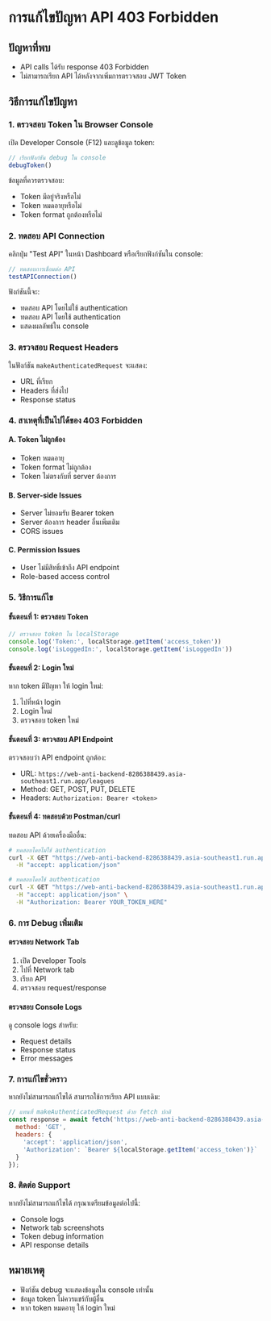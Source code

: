 # การแก้ไขปัญหา API 403 Forbidden

## ปัญหาที่พบ
- API calls ได้รับ response 403 Forbidden
- ไม่สามารถเรียก API ได้หลังจากเพิ่มการตรวจสอบ JWT Token

## วิธีการแก้ไขปัญหา

### 1. ตรวจสอบ Token ใน Browser Console

เปิด Developer Console (F12) และดูข้อมูล token:

```javascript
// เรียกฟังก์ชัน debug ใน console
debugToken()
```

ข้อมูลที่ควรตรวจสอบ:
- Token มีอยู่จริงหรือไม่
- Token หมดอายุหรือไม่
- Token format ถูกต้องหรือไม่

### 2. ทดสอบ API Connection

คลิกปุ่ม "Test API" ในหน้า Dashboard หรือเรียกฟังก์ชันใน console:

```javascript
// ทดสอบการเชื่อมต่อ API
testAPIConnection()
```

ฟังก์ชันนี้จะ:
- ทดสอบ API โดยไม่ใช้ authentication
- ทดสอบ API โดยใช้ authentication
- แสดงผลลัพธ์ใน console

### 3. ตรวจสอบ Request Headers

ในฟังก์ชัน `makeAuthenticatedRequest` จะแสดง:
- URL ที่เรียก
- Headers ที่ส่งไป
- Response status

### 4. สาเหตุที่เป็นไปได้ของ 403 Forbidden

#### A. Token ไม่ถูกต้อง
- Token หมดอายุ
- Token format ไม่ถูกต้อง
- Token ไม่ตรงกับที่ server ต้องการ

#### B. Server-side Issues
- Server ไม่ยอมรับ Bearer token
- Server ต้องการ header อื่นเพิ่มเติม
- CORS issues

#### C. Permission Issues
- User ไม่มีสิทธิ์เข้าถึง API endpoint
- Role-based access control

### 5. วิธีการแก้ไข

#### ขั้นตอนที่ 1: ตรวจสอบ Token
```javascript
// ตรวจสอบ token ใน localStorage
console.log('Token:', localStorage.getItem('access_token'))
console.log('isLoggedIn:', localStorage.getItem('isLoggedIn'))
```

#### ขั้นตอนที่ 2: Login ใหม่
หาก token มีปัญหา ให้ login ใหม่:
1. ไปที่หน้า login
2. Login ใหม่
3. ตรวจสอบ token ใหม่

#### ขั้นตอนที่ 3: ตรวจสอบ API Endpoint
ตรวจสอบว่า API endpoint ถูกต้อง:
- URL: `https://web-anti-backend-8286388439.asia-southeast1.run.app/leagues`
- Method: GET, POST, PUT, DELETE
- Headers: `Authorization: Bearer <token>`

#### ขั้นตอนที่ 4: ทดสอบด้วย Postman/curl
ทดสอบ API ด้วยเครื่องมืออื่น:

```bash
# ทดสอบโดยไม่ใช้ authentication
curl -X GET "https://web-anti-backend-8286388439.asia-southeast1.run.app/leagues" \
  -H "accept: application/json"

# ทดสอบโดยใช้ authentication
curl -X GET "https://web-anti-backend-8286388439.asia-southeast1.run.app/leagues" \
  -H "accept: application/json" \
  -H "Authorization: Bearer YOUR_TOKEN_HERE"
```

### 6. การ Debug เพิ่มเติม

#### ตรวจสอบ Network Tab
1. เปิด Developer Tools
2. ไปที่ Network tab
3. เรียก API
4. ตรวจสอบ request/response

#### ตรวจสอบ Console Logs
ดู console logs สำหรับ:
- Request details
- Response status
- Error messages

### 7. การแก้ไขชั่วคราว

หากยังไม่สามารถแก้ไขได้ สามารถใช้การเรียก API แบบเดิม:

```javascript
// แทนที่ makeAuthenticatedRequest ด้วย fetch ปกติ
const response = await fetch('https://web-anti-backend-8286388439.asia-southeast1.run.app/leagues', {
  method: 'GET',
  headers: {
    'accept': 'application/json',
    'Authorization': `Bearer ${localStorage.getItem('access_token')}`
  }
});
```

### 8. ติดต่อ Support

หากยังไม่สามารถแก้ไขได้ กรุณาเตรียมข้อมูลต่อไปนี้:
- Console logs
- Network tab screenshots
- Token debug information
- API response details

## หมายเหตุ

- ฟังก์ชัน debug จะแสดงข้อมูลใน console เท่านั้น
- ข้อมูล token ไม่ควรแชร์กับผู้อื่น
- หาก token หมดอายุ ให้ login ใหม่ 
